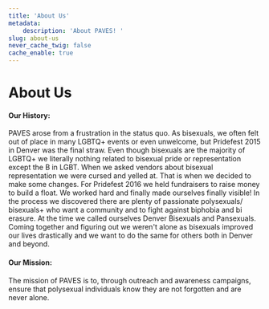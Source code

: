 ```yaml
---
title: 'About Us'
metadata:
    description: 'About PAVES! '
slug: about-us
never_cache_twig: false
cache_enable: true
---
```


# About Us
#### Our History:
PAVES arose from a frustration in the status quo. As bisexuals, we often felt out of place in many LGBTQ+ events or even unwelcome, but Pridefest 2015 in Denver was the final straw. Even though bisexuals are the majority of LGBTQ+ we literally nothing related to bisexual pride or representation except the B in LGBT. When we asked vendors about bisexual representation we were cursed and yelled at. That is when we decided to make some changes. For Pridefest 2016 we held fundraisers to raise money to build a float. We worked hard and finally made ourselves finally visible! In the process we discovered there are plenty of passionate polysexuals/ bisexuals+ who want a community and to fight against biphobia and bi erasure. At the time we called ourselves Denver Bisexuals and Pansexuals. Coming together and figuring out we weren't alone as bisexuals improved our lives drastically and we want to do the same for others both in Denver and beyond.


#### Our Mission:
The mission of PAVES is to, through outreach and awareness campaigns, ensure that polysexual individuals know they are not forgotten and are never alone.
